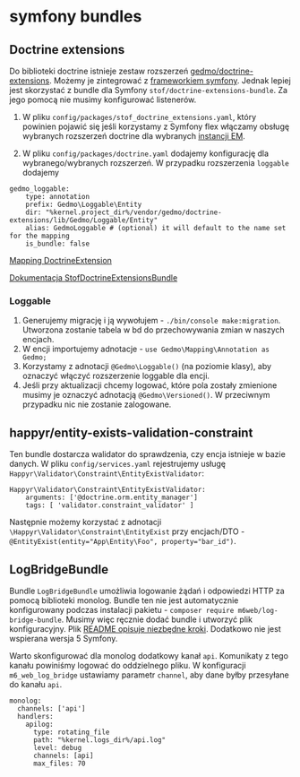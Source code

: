 # symfony bundles

## Doctrine extensions

Do biblioteki doctrine istnieje zestaw rozszerzeń [gedmo/doctrine-extensions](https://github.com/Atlantic18/DoctrineExtensions/). Możemy je zintegrować z [frameworkiem symfony](https://github.com/Atlantic18/DoctrineExtensions/blob/v2.4.x/doc/symfony4.md). Jednak lepiej jest skorzystać z bundle dla Symfony `stof/doctrine-extensions-bundle`. Za jego pomocą nie musimy konfigurować listenerów.

1. W pliku `config/packages/stof_doctrine_extensions.yaml`, który powinien pojawić się jeśli korzystamy z Symfony flex włączamy obsługę wybranych rozszerzeń doctrine dla wybranych [instancji EM](https://symfony.com/doc/master/bundles/StofDoctrineExtensionsBundle/configuration.html#configure-the-entity-managers).

1. W pliku `config/packages/doctrine.yaml` dodajemy konfigurację dla wybranego/wybranych rozszerzeń. W przypadku rozszerzenia `loggable` dodajemy
```
gedmo_loggable:
    type: annotation
    prefix: Gedmo\Loggable\Entity
    dir: "%kernel.project_dir%/vendor/gedmo/doctrine-extensions/lib/Gedmo/Loggable/Entity"
    alias: GedmoLoggable # (optional) it will default to the name set for the mapping
    is_bundle: false
```

[Mapping DoctrineExtension](https://github.com/Atlantic18/DoctrineExtensions/blob/v2.4.x/doc/symfony4.md#mapping)

[Dokumentacja StofDoctrineExtensionsBundle](https://symfony.com/doc/master/bundles/StofDoctrineExtensionsBundle/configuration.html#add-the-extensions-to-your-mapping)

### Loggable

1. Generujemy migrację i ją wywołujem - `./bin/console make:migration`. Utworzona zostanie tabela w bd do przechowywania zmian w naszych encjach.
1. W encji importujemy adnotacje - `use Gedmo\Mapping\Annotation as Gedmo;`
1. Korzystamy z adnotacji `@Gedmo\Loggable()` (na poziomie klasy), aby oznaczyć włączyć rozszerzenie loggable dla encji.
1. Jeśli przy aktualizacji chcemy logować, które pola zostały zmienione musimy je oznaczyć adnotacją `@Gedmo\Versioned()`. W przeciwnym przypadku nic nie zostanie zalogowane.

## happyr/entity-exists-validation-constraint

Ten bundle dostarcza walidator do sprawdzenia, czy encja istnieje w bazie danych. W pliku `config/services.yaml` rejestrujemy usługę `Happyr\Validator\Constraint\EntityExistValidator`:

```
Happyr\Validator\Constraint\EntityExistValidator:
    arguments: ['@doctrine.orm.entity_manager']
    tags: [ 'validator.constraint_validator' ]
```

Następnie możemy korzystać z adnotacji `\Happyr\Validator\Constraint\EntityExist` przy encjach/DTO -  `@EntityExist(entity="App\Entity\Foo", property="bar_id")`.

## LogBridgeBundle

Bundle `LogBridgeBundle` umożliwia logowanie żądań i odpowiedzi HTTP za pomocą biblioteki monolog. Bundle ten nie jest automatycznie konfigurowany podczas instalacji pakietu - `composer require m6web/log-bridge-bundle`. Musimy więc ręcznie dodać bundle i utworzyć plik konfiguracyjny. Plik [README opisuje niezbędne kroki](https://github.com/M6Web/LogBridgeBundle/blob/master/README.md). Dodatkowo nie jest wspierana wersja 5 Symfony.

Warto skonfigurować dla monolog dodatkowy kanał `api`. Komunikaty z tego kanału powiniśmy logować do oddzielnego pliku. W konfiguracji `m6_web_log_bridge` ustawiamy parametr `channel`, aby dane byłby przesyłane do kanału `api`.

```
monolog:
  channels: ['api']
  handlers:
    apilog:
      type: rotating_file
      path: "%kernel.logs_dir%/api.log"
      level: debug
      channels: [api]
      max_files: 70

```

